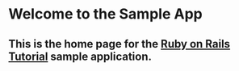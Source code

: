 Welcome to the Sample App
=========================
 
This is the home page for the [Ruby on Rails Tutorial](http://railstutorial.org) sample application.
----------------------------------------------------------------------------